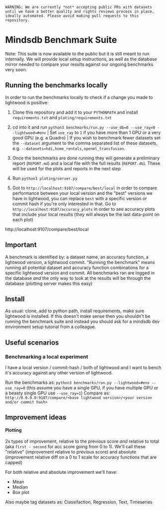 `WARNING: We are currently *not* accepting public PRs with datasets until we have a better quality and rights reviews process in place, ideally automated. Please avoid making pull requests to this repository.`

# Mindsdb Benchmark Suite

Note: This suite is now available to the public but it is still meant to run internally. We will provide local setup instructions, as well as the database mirror needed to compare your results against our ongoing benchmarks very soon.

## Running the benchmarks locally

In order to run the benchmarks locally to check if a change you made to lightwood is positive:

1. Clone this repository and add it to your `PYTHONPATH` and install `requirements.txt` and `ploting/requirements.txt`

2. cd into it and run `python3 benchmarks/run.py --use_db=0 --use_ray=0 --lightwood=#env` | Set `use_ray` to `1` if you have more than 1 GPU or a very good GPU (e.g. a Quadro) | If you wish to benchmark fewer datasets set the `--dataset` argument to the comma separated list of these datasets, e.g. `--datasets=hdi,home_rentals,openml_transfusion`.

3. Once the benchmarks are done running they will generate a preliminary report (`REPORT.md`) and a local file with the full results (`REPORT.db`). These will be used for the plots and reports in the next step

4. Run `python3 ploting/server.py`

5. Got to `http://localhost:9107/compare/best/local` in order to compare performance between your local version and the "best" versions we have in lightwood, you can replace `best` with a specific version or commit hash if you're only interested in that. Go to `http://localhost:9107/accuracy_plots` in order to see accuracy plots that include your local results (they will always be the last data-point on each plot)


http://localhost:9107/compare/best/local

## Important

A benchmark is identified by: a dataset name, an accuracy function, a lightwood version, a lightwood commit.
"Running the benchmark" means running all potential dataset and accuracy function combinations for a specific lightwood version and commit.
All benchmarks ran are logged in the database *and* the only way to look at the results will be through the database (plotting server makes this easy)

## Install

As usual: clone, add to python path, install requirements, make sure lightwood is installed. If this doesn't make sense then you shouldn't be running the benchmark suite and instead you should ask for a mindsdb dev environment setup tutorial from a colleague.

## Useful scenarios

### Benchmarking a local experiment

I have a local version / commit-hash / both of lightwood and I want to bench it's accuracy against any other version of lightwood.

Run the benchmarks as: `python3 benchmarks/run.py --lightwood=#env --use_ray=0` (this assume you have a single GPU, if you have multiple GPU or a beasty single GPU use `--use_ray=1`)
Compare as: `http://0.0.0.0:9107/compare/<base lightwood version>/<your version and/or commit hash>`

## Improvement ideas

#### Plotting

2x types of improvement, relative to the previous score *and* relative to total (aka `first - second` for acc score going from 0 to 1). We'll call these "relative" (improvement relative to previous score) and absolute (improvement relative diff on a 0 to 1 scale for accuracy functions that are capped)

For both relative and absolute improvement we'll have:

* Mean
* Median
* Box plot

Also maybe tag datasets as: Classifaction, Regression, Text, Timeseries

